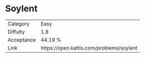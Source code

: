 # Soylent

<table>
    <tr>
        <td>Category</td>
        <td>Easy</td>
    </tr>
    <tr>
        <td>Diffulty</td>
        <td>1.8</td>
    </tr>
    <tr>
        <td>Acceptance</td>
        <td>44.19 %</td>
    </tr>
    <tr>
        <td>Link</td>
        <td>https://open.kattis.com/problems/soylent</td>
    </tr>
</table>